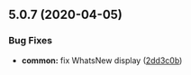 ## 5.0.7 (2020-04-05)


### Bug Fixes

* **common:** fix WhatsNew display ([2dd3c0b](https://github.com/phandcock/grampsview/commit/2dd3c0b65241872d85134a16877528518d60b429))



